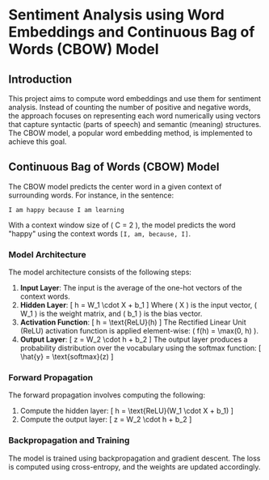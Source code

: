 # Sentiment Analysis using Word Embeddings and Continuous Bag of Words (CBOW) Model

## Introduction

This project aims to compute word embeddings and use them for sentiment analysis. Instead of counting the number of positive and negative words, the approach focuses on representing each word numerically using vectors that capture syntactic (parts of speech) and semantic (meaning) structures. The CBOW model, a popular word embedding method, is implemented to achieve this goal.

## Continuous Bag of Words (CBOW) Model

The CBOW model predicts the center word in a given context of surrounding words. For instance, in the sentence:

`I am happy because I am learning`

With a context window size of \( C = 2 \), the model predicts the word "happy" using the context words `[I, am, because, I]`.

### Model Architecture

The model architecture consists of the following steps:

1. **Input Layer**: The input is the average of the one-hot vectors of the context words.
2. **Hidden Layer**: 
   \[
   h = W_1 \cdot X + b_1
   \]
   Where \( X \) is the input vector, \( W_1 \) is the weight matrix, and \( b_1 \) is the bias vector.
3. **Activation Function**: 
   \[
   h = \text{ReLU}(h)
   \]
   The Rectified Linear Unit (ReLU) activation function is applied element-wise: \( f(h) = \max(0, h) \).
4. **Output Layer**: 
   \[
   z = W_2 \cdot h + b_2
   \]
   The output layer produces a probability distribution over the vocabulary using the softmax function:
   \[
   \hat{y} = \text{softmax}(z)
   \]

### Forward Propagation

The forward propagation involves computing the following:

1. Compute the hidden layer:
   \[
   h = \text{ReLU}(W_1 \cdot X + b_1)
   \]
2. Compute the output layer:
   \[
   z = W_2 \cdot h + b_2
   \]

### Backpropagation and Training

The model is trained using backpropagation and gradient descent. The loss is computed using cross-entropy, and the weights are updated accordingly.